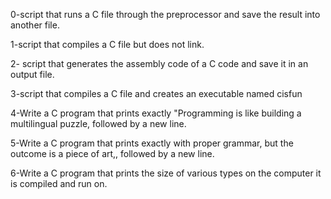 0-script that runs a C file through the preprocessor and save the result into another file.

1-script that compiles a C file but does not link.

2- script that generates the assembly code of a C code and save it in an output file.

3-script that compiles a C file and creates an executable named cisfun

4-Write a C program that prints exactly "Programming is like building a multilingual puzzle, followed by a new line.

5-Write a C program that prints exactly with proper grammar, but the outcome is a piece of art,, followed by a new line.

6-Write a C program that prints the size of various types on the computer it is compiled and run on.
